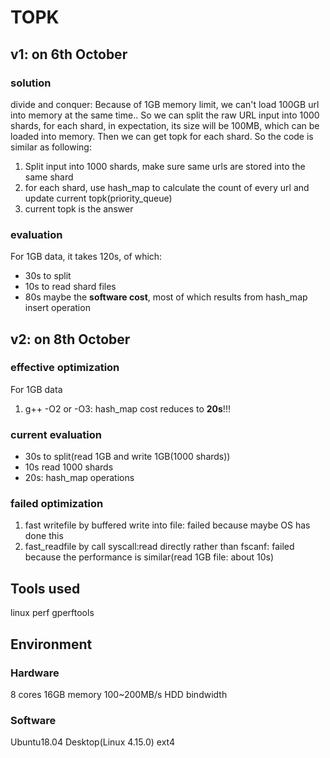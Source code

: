 # TOPK



## v1: on 6th October

### solution

divide and conquer: Because of 1GB memory limit, we can't load 100GB url into memory at the same time.. So we can split the raw URL input into 1000 shards, for each shard, in expectation, its size will be 100MB, which can be loaded into memory. Then we can get topk for each shard.
So the code is similar as following:
1. Split input into 1000 shards, make sure same urls are stored into the same shard
2. for each shard, use hash_map to calculate the count of every url and update current topk(priority_queue)
3. current topk is the answer


### evaluation

For 1GB data, it takes 120s, of which:
- 30s to split
- 10s to read shard files
- 80s maybe the **software cost**, most of which results from hash_map insert operation


## v2: on 8th October

### effective optimization

For 1GB data
1. g++ -O2 or -O3: hash_map cost reduces to **20s**!!!

### current evaluation

- 30s to split(read 1GB and write 1GB(1000 shards))
- 10s read 1000 shards
- 20s: hash_map operations


### failed optimization

1. fast writefile by buffered write into file: failed because maybe OS has done this
2. fast_readfile by call syscall:read directly rather than fscanf: failed because the performance is similar(read 1GB file: about 10s)


## Tools used

linux perf
gperftools

## Environment

### Hardware
8 cores
16GB memory
100~200MB/s HDD bindwidth

### Software
Ubuntu18.04 Desktop(Linux 4.15.0)
ext4 
